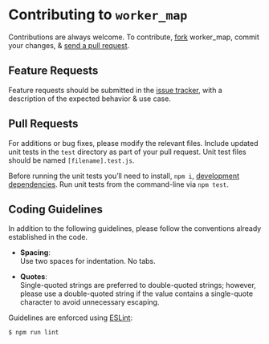 # Contributing to `worker_map`

Contributions are always welcome.
To contribute, [fork](https://help.github.com/articles/fork-a-repo/) worker_map, commit your changes, & [send a pull request](https://help.github.com/articles/using-pull-requests/).

## Feature Requests

Feature requests should be submitted in the [issue tracker](https://github.com/nairihar/worker_map/issues), with a description of
the expected behavior & use case.

## Pull Requests

For additions or bug fixes, please modify the relevant files. Include updated unit tests in the `test` directory as part of your pull request. Unit test files should be named `[filename].test.js`.

Before running the unit tests you’ll need to install, `npm i`, [development dependencies](https://docs.npmjs.com/files/package.json#devdependencies). Run unit tests from the command-line via `npm test`.

## Coding Guidelines

In addition to the following guidelines, please follow the conventions already established in the code.

- **Spacing**:<br>
  Use two spaces for indentation. No tabs.

- **Quotes**:<br>
  Single-quoted strings are preferred to double-quoted strings; however,
  please use a double-quoted string if the value contains a single-quote
  character to avoid unnecessary escaping.

Guidelines are enforced using [ESLint](https://www.npmjs.com/package/eslint):

```bash
$ npm run lint
```
